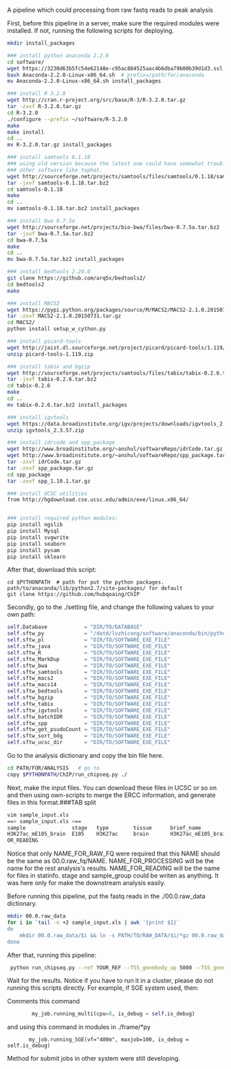 A pipeline which could processing from raw fastq reads to peak analysis

First, before this pipeline in a server, make sure the required modules were installed. If not, running the following scripts for deploying.
```bash
mkdir install_packages

### install python anaconda 2.2.0
cd software/
wget https://3230d63b5fc54e62148e-c95ac804525aac4b6dba79b00b39d1d3.ssl.cf1.rackcdn.com/Anaconda-2.2.0-Linux-x86_64.sh
bash Anaconda-2.2.0-Linux-x86_64.sh  # prefix=/path/for/anaconda
mv Anaconda-2.2.0-Linux-x86_64.sh install_packages

### install R 3.2.0
wget http://cran.r-project.org/src/base/R-3/R-3.2.0.tar.gz
tar -zxvf R-3.2.0.tar.gz
cd R-3.2.0
./configure --prefix ~/software/R-3.2.0
make
make install
cd ..
mv R-3.2.0.tar.gz install_packages

### install samtools 0.1.18
### using old version because the latest one could have somewhat trouble with 
### other software like tophat.
wget http://sourceforge.net/projects/samtools/files/samtools/0.1.18/samtools-0.1.18.tar.bz2
tar -jxvf samtools-0.1.18.tar.bz2
cd samtools-0.1.18
make
cd ..
mv samtools-0.1.18.tar.bz2 install_packages

### install bwa 0.7.5a
wget http://sourceforge.net/projects/bio-bwa/files/bwa-0.7.5a.tar.bz2
tar -jxvf bwa-0.7.5a.tar.bz2
cd bwa-0.7.5a
make
cd ..
mv bwa-0.7.5a.tar.bz2 install_packages

### install bedtools 2.24.0
git clone https://github.com/arq5x/bedtools2/
cd bedtools2
make

### install MACS2
wget https://pypi.python.org/packages/source/M/MACS2/MACS2-2.1.0.20150731.tar.gz
tar -zxvf MACS2-2.1.0.20150731.tar.gz
cd MACS2/
python install setup_w_cython.py

### install picard-tools
wget http://jaist.dl.sourceforge.net/project/picard/picard-tools/1.119/picard-tools-1.119.zip
unzip picard-tools-1.119.zip

### install tabix and bgzip
wget http://sourceforge.net/projects/samtools/files/tabix/tabix-0.2.6.tar.bz2
tar -jxvf tabix-0.2.6.tar.bz2
cd tabix-0.2.6
make
cd ..
mv tabix-0.2.6.tar.bz2 install_packages

### install igvtools
wget https://data.broadinstitute.org/igv/projects/downloads/igvtools_2.3.57.zip?
unzip igvtools_2.3.57.zip

### install idrcode and spp_package
wget http://www.broadinstitute.org/~anshul/softwareRepo/idrCode.tar.gz
wget http://www.broadinstitute.org/~anshul/softwareRepo/spp_package.tar.gz
tar -zxvf idrCode.tar.gz
tar -zxvf spp_package.tar.gz
cd spp_package
tar -zxvf spp_1.10.1.tar.gz

### install UCSC utilities
from http://hgdownload.cse.ucsc.edu/admin/exe/linux.x86_64/


### install required python modules:
pip install ngslib
pip install Mysql
pip install svgwrite
pip install seaborn
pip install pysam
pip install sklearn
```

After that, download this script:
```
cd $PYTHONPATH  # path for put the python packages. path/to/anaconda/lib/python2.7/site-packages/ for default
git clone https://github.com/hubqoaing/ChIP
```


Secondly, go to the ./setting file, and change the following values to your own path:
```python
self.Database            = "DIR/TO/DATABASE"                               #line 61
self.sftw_py             = "/datd/lvzhicong/software/anaconda/bin/python"  #line 77
self.sftw_pl             = "DIR/TO/SOFTWARE_EXE_FILE"
self.sftw_java           = "DIR/TO/SOFTWARE_EXE_FILE"
self.sftw_R              = "DIR/TO/SOFTWARE_EXE_FILE"
self.sftw_MarkDup        = "DIR/TO/SOFTWARE_EXE_FILE"
self.sftw_bwa            = "DIR/TO/SOFTWARE_EXE_FILE"
self.sftw_samtools       = "DIR/TO/SOFTWARE_EXE_FILE"
self.sftw_macs2          = "DIR/TO/SOFTWARE_EXE_FILE"
self.sftw_macs14         = "DIR/TO/SOFTWARE_EXE_FILE"
self.sftw_bedtools       = "DIR/TO/SOFTWARE_EXE_FILE"
self.sftw_bgzip          = "DIR/TO/SOFTWARE_EXE_FILE"
self.sftw_tabix          = "DIR/TO/SOFTWARE_EXE_FILE"
self.sftw_igvtools       = "DIR/TO/SOFTWARE_EXE_FILE"
self.sftw_batchIDR       = "DIR/TO/SOFTWARE_EXE_FILE"
self.sftw_spp            = "DIR/TO/SOFTWARE_EXE_FILE"
self.sftw_get_psudoCount = "DIR/TO/SOFTWARE_EXE_FILE"
self.sftw_sort_bdg       = "DIR/TO/SOFTWARE_EXE_FILE"
self.sftw_ucsc_dir       = "DIR/TO/SOFTWARE_EXE_FILE"

```

Go to the analysis dictionary and copy the bin file here.
``` bash
cd PATH/FOR/ANALYSIS   # go to 
copy $PYTHONPATH/ChIP/run_chipseq.py ./
```

Next, make the input files. You can download these files in UCSC or so on and then using own-scripts to merge the ERCC information, and generate files in this format.###TAB split

``` bash
vim sample_input.xls
==> sample_input.xls <==
sample               stage   type        tissue      brief_name               merge_name             end_type   control
H3K27ac_mE105_brain  E105    H3K27ac     brain       H3K27ac_mE105_brain      H3K27ac_mE105_brain     SE        Input_mE105_brain
OR_READING
```
Notice that only NAME\_FOR\_RAW\_FQ were required that this NAME should be the same as 00.0.raw\_fq/NAME.
NAME\_FOR\_PROCESSING will be the name for the rest analysis's results.
NAME\_FOR\_READING    will be the name for files in statinfo.
stage and sample_group could be writen as anything. It was here only for make the downstream analysis easily.

Before running this pipeline, put the fastq reads in the ./00.0.raw_data dictionary.
```bash
mkdir 00.0.raw_data
for i in `tail -n +2 sample_input.xls | awk '{print $1}`
do
    mkdir 00.0.raw_data/$i && ln -s PATH/TO/RAW_DATA/$i/*gz 00.0.raw_data/$i
done
```

After that, running this pipeline:
```bash
 python run_chipseq.py --ref YOUR_REF --TSS_genebody_up 5000 --TSS_genebody_down 5000 --TSS_promoter_up 5000  --TSS_promoter_down 5000 --Body_extbin_len 50 --Body_bincnt 100 --TSS_bin_len 1 --top_peak_dir 100000 sample_input.xls 
```

Wait for the results. 
Notice if you have to run it in a cluster, please do not running this scripts directly.
For example, if SGE system used, then:

Comments this command
```python
        my_job.running_multi(cpu=8, is_debug = self.is_debug)
```
and using this command in modules in ./frame/*py
```
       my_job.running_SGE(vf="400m", maxjob=100, is_debug = self.is_debug)
```
Method for submit jobs in other system were still developing.